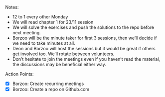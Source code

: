 Notes:
- 12 to 1 every other Monday
- We will read chapter 1 for 23/11 session
- We will solve the exercises and push the solutions to the repo before next meeting.
- Borzoo will be the minute taker for first 3 sessions, then we’ll decide if we need to take minutes at all.
- Deon and Borzoo will host the sessions but it would be great if others get involved too. We’ll rotate between volunteers.
- Don’t hesitate to join the meetings even if you haven’t read the material, the discussions may be beneficial either way.

Action Points:
- [x] Borzoo: Create recurring meetings
- [x] Borzoo: Create a repo on Github.com